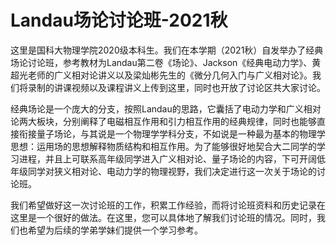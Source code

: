 # Landau场论讨论班-2021秋
这里是国科大物理学院2020级本科生。我们在本学期（2021秋）自发举办了经典场论讨论班，参考教材为Landau第二卷《场论》、Jackson《经典电动力学》、黄超光老师的广义相对论讲义以及梁灿彬先生的《微分几何入门与广义相对论》。我们将录制的讲课视频以及课程讲义上传到这里，同时也开放了讨论区共大家讨论。

经典场论是一个庞大的分支，按照Landau的思路，它囊括了电动力学和广义相对论两大板块，分别阐释了电磁相互作用和引力相互作用的经典规律，同时也能够直接衔接量子场论，与其说是一个物理学学科分支，不如说是一种最为基本的物理学思想：运用场的思想解释物质结构和相互作用。为了能够很好地契合大二同学的学习进程，并且上可联系高年级同学进入广义相对论、量子场论的内容，下可开阔低年级同学对狭义相对论、电动力学的物理视野，我们决定进行这一次关于场论的讨论班。

我们希望做好这一次讨论班的工作，积累工作经验，而将讨论班资料和历史记录在这里是一个很好的做法。在这里，您可以具体地了解我们讨论班的情况。同时，我们也希望为后续的学弟学妹们提供一个学习参考。
